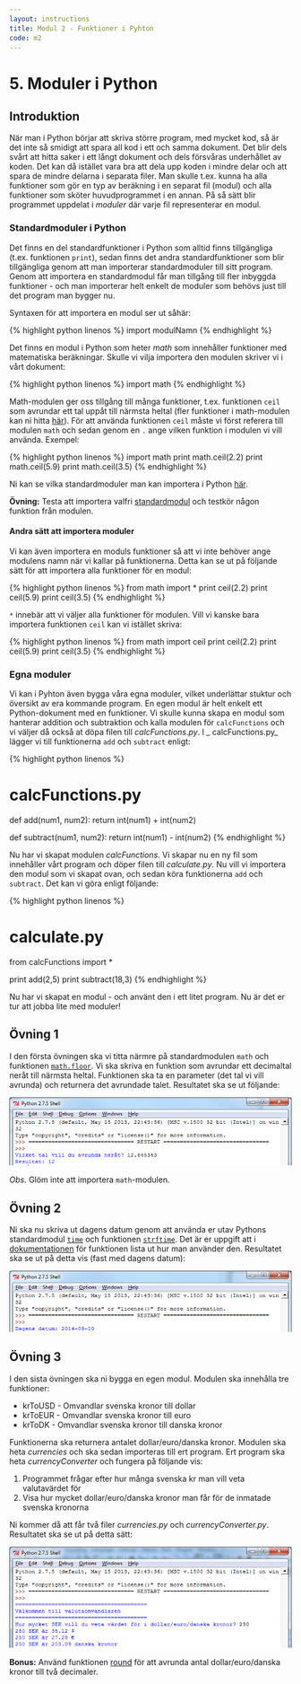 ```yaml
---
layout: instructions
title: Modul 2 - Funktioner i Pyhton
code: m2
---
```


# 5. Moduler i Python

## Introduktion

När man i Python börjar att skriva större program, med mycket kod, så är det inte så smidigt att spara all kod i ett och samma dokument. Det blir dels svårt att hitta saker i ett långt dokument och dels försvåras underhållet av koden. Det kan då istället vara bra att dela upp koden i mindre delar och att spara de mindre delarna i separata filer. Man skulle t.ex. kunna ha alla funktioner som gör en typ av beräkning i en separat fil (modul) och alla funktioner som sköter huvudprogrammet i en annan. På så sätt blir programmet uppdelat i _moduler_ där varje fil representerar en modul.

### Standardmoduler i Python

Det finns en del standardfunktioner i Python som alltid finns tillgängliga (t.ex. funktionen `print`), sedan finns det andra standardfunktioner som blir tillgängliga genom att man importerar standardmoduler till sitt program. Genom att importera en standardmodul får man tillgång till fler inbyggda funktioner - och man importerar helt enkelt de moduler som behövs just till det program man bygger nu.

Syntaxen för att importera en modul ser ut såhär:

{% highlight python linenos %}
import modulNamn
{% endhighlight %}

Det finns en modul i Python som heter _math_ som innehåller funktioner med matematiska beräkningar. Skulle vi vilja importera den modulen skriver vi i vårt dokument:

{% highlight python linenos %}
import math
{% endhighlight %}

Math-modulen ger oss tillgång till många funktioner, t.ex. funktionen `ceil` som avrundar ett tal uppåt till närmsta heltal (fler funktioner i math-modulen kan ni hitta [här](https://docs.python.org/2/library/math.html#module-math)). För att använda funktionen `ceil` måste vi först referera till modulen `math` och sedan genom en `.` ange vilken funktion i modulen vi vill använda. Exempel:

{% highlight python linenos %}
import math
print math.ceil(2.2)
print math.ceil(5.9)
print math.ceil(3.5)
{% endhighlight %}

Ni kan se vilka standardmoduler man kan importera i Python [här](https://docs.python.org/2/py-modindex.html).

__Övning:__ Testa att importera valfri [standardmodul](https://docs.python.org/2/py-modindex.html) och testkör någon funktion från modulen.

#### Andra sätt att importera moduler

Vi kan även importera en moduls funktioner så att vi inte behöver ange modulens namn när vi kallar på funktionerna. Detta kan se ut på följande sätt för att importera alla funktioner för en modul:

{% highlight python linenos %}
from math import *
print ceil(2.2)
print ceil(5.9)
print ceil(3.5)
{% endhighlight %}

`*` innebär att vi väljer alla funktioner för modulen. Vill vi kanske bara importera funktionen `ceil` kan vi istället skriva:

{% highlight python linenos %}
from math import ceil
print ceil(2.2)
print ceil(5.9)
print ceil(3.5)
{% endhighlight %}

### Egna moduler

Vi kan i Pyhton även bygga våra egna moduler, vilket underlättar stuktur och översikt av era kommande program. En egen modul är helt enkelt ett Python-dokument med en funktioner. Vi skulle kunna skapa en modul som hanterar addition och subtraktion och kalla modulen för `calcFunctions` och vi väljer då också at döpa filen till _calcFunctions.py_. I _ calcFunctions.py_ lägger vi till funktionerna `add` och `subtract` enligt: 

{% highlight python linenos %}
#  calcFunctions.py

def add(num1, num2):
	return int(num1) + int(num2)
	
def subtract(num1, num2):
	return int(num1) - int(num2)
{% endhighlight %}

Nu har vi skapat modulen _calcFunctions_. Vi skapar nu en ny fil som innehåller vårt program och döper filen till _calculate.py_. Nu vill vi importera den modul som vi skapat ovan, och sedan köra funktionerna `add` och `subtract`. Det kan vi göra enligt följande:

{% highlight python linenos %}
# calculate.py
from calcFunctions import *

print add(2,5)
print subtract(18,3)
{% endhighlight %}

Nu har vi skapat en modul - och använt den i ett litet program. Nu är det er tur att jobba lite med moduler!

## Övning 1

I den första övningen ska vi titta närmre på standardmodulen `math` och funktionen [`math.floor`](https://docs.python.org/2/library/math.html#math.floor). Vi ska skriva en funktion som avrundar ett decimaltal neråt till närmsta heltal. Funktionen ska ta en parameter (det tal vi vill avrunda) och returnera det avrundade talet. Resultatet ska se ut följande:

![](images/idle13.png)

_Obs._ Glöm inte att importera `math`-modulen.

## Övning 2

Ni ska nu skriva ut dagens datum genom att använda er utav Pythons standardmodul [`time`](https://docs.python.org/2/library/time.html) och funktionen [`strftime`](https://docs.python.org/2/library/time.html#time.strftime). Det är er uppgift att i [dokumentationen](https://docs.python.org/2/library/time.html#time.strftime) för funktionen lista ut hur man använder den. Resultatet ska se ut på detta vis (fast med dagens datum):

![](images/idle12.png)

## Övning 3

I den sista övningen ska ni bygga en egen modul. Modulen ska innehålla tre funktioner:

* krToUSD - Omvandlar svenska kronor till dollar
* krToEUR - Omvandlar svenska kronor till euro
* krToDK - Omvandlar svenska kronor till danska kronor

Funktionerna ska returnera antalet dollar/euro/danska kronor. Modulen ska heta _currencies_ och ska sedan importeras till ert program. Ert program ska heta _currencyConverter_ och fungera på följande vis:

1. Programmet frågar efter hur många svenska kr man vill veta valutavärdet för
2. Visa hur mycket dollar/euro/danska kronor man får för de inmatade svenska kronorna

Ni kommer då att får två filer _currencies.py_ och _currencyConverter.py_. Resultatet ska se ut på detta sätt:

![](images/idle14.png)

__Bonus:__ Använd funktionen [round](https://docs.python.org/2/library/functions.html#round) för att avrunda antal dollar/euro/danska kronor till två decimaler.

